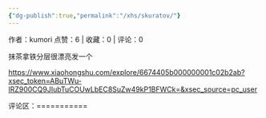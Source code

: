 ```yaml
---
{"dg-publish":true,"permalink":"/xhs/skuratov/"}
---
```


作者：kumori
点赞：6   |   收藏：0   |   评论：0

抹茶拿铁分层很漂亮发一个

https://www.xiaohongshu.com/explore/6674405b000000001c02b2ab?xsec_token=ABuTWu-lRZ900CQ9JIubTuCOUwLbEC8SuZw49kP1BFWCk=&xsec_source=pc_user

评论区：===========

